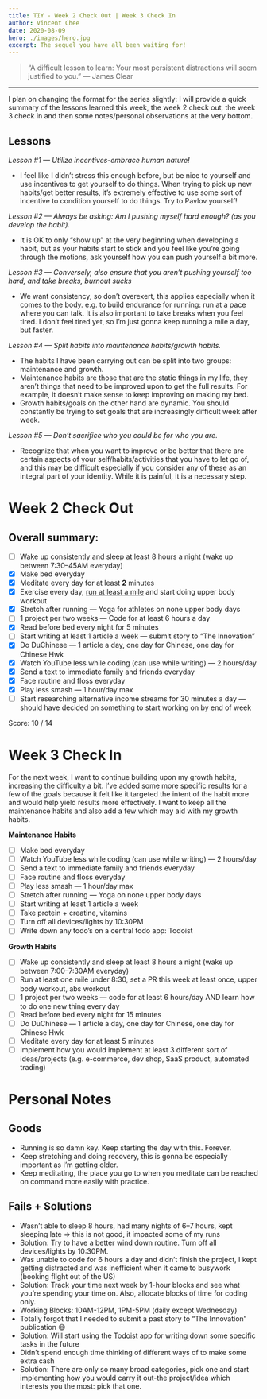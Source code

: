 ```yaml
---
title: TIY - Week 2 Check Out | Week 3 Check In
author: Vincent Chee
date: 2020-08-09
hero: ./images/hero.jpg
excerpt: The sequel you have all been waiting for!
---
```


> “A difficult lesson to learn: Your most persistent distractions will seem justified to you.” — James Clear

---

I plan on changing the format for the series slightly: I will provide a quick summary of the lessons learned this week, the week 2 check out, the week 3 check in and then some notes/personal observations at the very bottom.

## Lessons

_Lesson #1 — Utilize incentives-embrace human nature!_

- I feel like I didn’t stress this enough before, but be nice to yourself and use incentives to get yourself to do things. When trying to pick up new habits/get better results, it’s extremely effective to use some sort of incentive to condition yourself to do things. Try to Pavlov yourself!

_Lesson #2 — Always be asking: Am I pushing myself hard enough? (as you develop the habit)._

- It is OK to only “show up” at the very beginning when developing a habit, but as your habits start to stick and you feel like you’re going through the motions, ask yourself how you can push yourself a bit more.

_Lesson #3 — Conversely, also ensure that you aren’t pushing yourself too hard, and take breaks, burnout sucks_

- We want consistency, so don’t overexert, this applies especially when it comes to the body. e.g. to build endurance for running: run at a pace where you can talk. It is also important to take breaks when you feel tired. I don’t feel tired yet, so I’m just gonna keep running a mile a day, but faster.

_Lesson #4 — Split habits into maintenance habits/growth habits._

- The habits I have been carrying out can be split into two groups: maintenance and growth.
- Maintenance habits are those that are the static things in my life, they aren’t things that need to be improved upon to get the full results. For example, it doesn’t make sense to keep improving on making my bed.
- Growth habits/goals on the other hand are dynamic. You should constantly be trying to set goals that are increasingly difficult week after week.

_Lesson #5 — Don’t sacrifice who you could be for who you are._

- Recognize that when you want to improve or be better that there are certain aspects of your self/habits/activities that you have to let go of, and this may be difficult especially if you consider any of these as an integral part of your identity. While it is painful, it is a necessary step.

# Week 2 Check Out

## Overall summary:

- [ ] Wake up consistently and sleep at least 8 hours a night (wake up between 7:30–45AM everyday)
- [x] Make bed everyday
- [x] Meditate every day for at least **2** minutes
- [x] Exercise every day, [run at least a mile](https://www.dropbox.com/s/tdqslrsl9xr2i0k/117325494_591626674884253_3799597699345330211_n.png?dl=0) and start doing upper body workout
- [x] Stretch after running — Yoga for athletes on none upper body days
- [ ] 1 project per two weeks — Code for at least 6 hours a day
- [x] Read before bed every night for 5 minutes
- [ ] Start writing at least 1 article a week — submit story to “The Innovation”
- [x] Do DuChinese — 1 article a day, one day for Chinese, one day for Chinese Hwk
- [x] Watch YouTube less while coding (can use while writing) — 2 hours/day
- [x] Send a text to immediate family and friends everyday
- [x] Face routine and floss everyday
- [x] Play less smash — 1 hour/day max
- [ ] Start researching alternative income streams for 30 minutes a day — should have decided on something to start working on by end of week

Score: 10 / 14

# Week 3 Check In

For the next week, I want to continue building upon my growth habits, increasing the difficulty a bit. I’ve added some more specific results for a few of the goals because it felt like it targeted the intent of the habit more and would help yield results more effectively. I want to keep all the maintenance habits and also add a few which may aid with my growth habits.

**Maintenance Habits**

- [ ] Make bed everyday
- [ ] Watch YouTube less while coding (can use while writing) — 2 hours/day
- [ ] Send a text to immediate family and friends everyday
- [ ] Face routine and floss everyday
- [ ] Play less smash — 1 hour/day max
- [ ] Stretch after running — Yoga on none upper body days
- [ ] Start writing at least 1 article a week
- [ ] Take protein + creatine, vitamins
- [ ] Turn off all devices/lights by 10:30PM
- [ ] Write down any todo’s on a central todo app: Todoist

**Growth Habits**

- [ ] Wake up consistently and sleep at least 8 hours a night (wake up between 7:00–7:30AM everyday)
- [ ] Run at least one mile under 8:30, set a PR this week at least once, upper body workout, abs workout
- [ ] 1 project per two weeks — code for at least 6 hours/day AND learn how to do one new thing every day
- [ ] Read before bed every night for 15 minutes
- [ ] Do DuChinese — 1 article a day, one day for Chinese, one day for Chinese Hwk
- [ ] Meditate every day for at least 5 minutes
- [ ] Implement how you would implement at least 3 different sort of ideas/projects (e.g. e-commerce, dev shop, SaaS product, automated trading)

# Personal Notes

## Goods

- Running is so damn key. Keep starting the day with this. Forever.
- Keep stretching and doing recovery, this is gonna be especially important as I’m getting older.
- Keep meditating, the place you go to when you meditate can be reached on command more easily with practice.

## Fails + Solutions

- Wasn’t able to sleep 8 hours, had many nights of 6–7 hours, kept sleeping late => this is not good, it impacted some of my runs
- Solution: Try to have a better wind down routine. Turn off all devices/lights by 10:30PM.
- Was unable to code for 6 hours a day and didn’t finish the project, I kept getting distracted and was inefficient when it came to busywork (booking flight out of the US)
- Solution: Track your time next week by 1-hour blocks and see what you’re spending your time on. Also, allocate blocks of time for coding only.
- Working Blocks: 10AM-12PM, 1PM-5PM (daily except Wednesday)
- Totally forgot that I needed to submit a past story to “The Innovation” publication 😅
- Solution: Will start using the [Todoist](https://todoist.com/r/kwuan_chee_jbwcgp) app for writing down some specific tasks in the future
- Didn’t spend enough time thinking of different ways of to make some extra cash
- Solution: There are only so many broad categories, pick one and start implementing how you would carry it out-the project/idea which interests you the most: pick that one.
